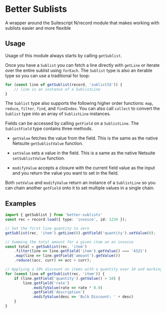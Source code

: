 # Better Sublists

A wrapper around the Suitescript N/record module that makes working with sublists easier and more flexible

## Usage

Usage of this module always starts by calling `getSublist`.

Once you have a `Sublist` you can fetch a line directly with `getLine` or iterate over the entire sublist using `forEach`. The `Sublist` type is also an iterable type so you can use a traditional for loop:

```ts
for (const line of getSublist(record, 'sublistId')) {
    // line is an instance of a SublistLine
}
```

The `Sublist` type also supports the following higher order functions: `map`, `reduce`, `filter`, `find`, and `findIndex`. You can also call `collect` to convert the `Sublist` type into an array of `SublistLine` instances.

Fields can be accessed by calling `getField` on a `SublistLine`. The `SublistField` type contains three methods.

- `getValue` fetches the value from the field. This is the same as the native Netsuite `getSublistValue` function.

- `setValue` sets a value in the field. This is a same as the native Netsuite `setSublistValue` function.

- `modifyValue` accepts a closure with the current field value as the input and you return the value you want to set in the field.

Both `setValue` and `modifyValue` return an instance of a `SublistLine` so you can chain another `getField` onto it to set multiple values in a single chain.

## Examples

```ts
import { getSublist } from 'better-sublists'
const rec = record.load({ type: 'invoice', id: 1234 });

// Set the first line quantity to zero
getSublist(rec, 'item').getLine(0).getField('quantity').setValue(0);

// Summing the total amount for a given item on an invoice
const total = getSublist(rec, 'item')
    .filter(line => line.getField('item').getValue() === '4321')
    .map(line => line.getField('amount').getValue())
    .reduce((acc, curr) => acc + curr);

// Applying a 10% discount on items with a quantity over 10 and marking the item as discounted
for (const line of getSublist(rec, 'item')) {
    if (line.getField('quantity').getValue() > 10) {
        line.getField('rate')
            .modifyValue(rate => rate * 0.9)
            .getField('description')
            .modifyValue(desc => 'Bulk Discount: ' + desc)
    }
}

